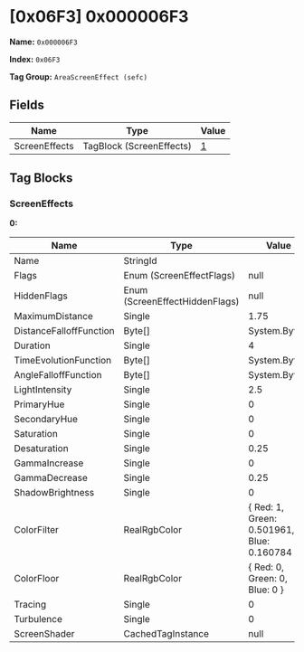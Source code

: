 # [0x06F3] 0x000006F3

**Name:** ```0x000006F3```

**Index:** ```0x06F3```

**Tag Group:** ```AreaScreenEffect (sefc)```

## Fields

Name	| Type	| Value
---	|---	|---	|
ScreenEffects	|TagBlock (ScreenEffects)	|[1](#screeneffects)


## Tag Blocks

### ScreenEffects

**0:**

Name	| Type	| Value
---	|---	|---	|
Name	|StringId	|
Flags	|Enum (ScreenEffectFlags)	|null
HiddenFlags	|Enum (ScreenEffectHiddenFlags)	|null
MaximumDistance	|Single	|1.75
DistanceFalloffFunction	|Byte[]	|System.Byte[]
Duration	|Single	|4
TimeEvolutionFunction	|Byte[]	|System.Byte[]
AngleFalloffFunction	|Byte[]	|System.Byte[]
LightIntensity	|Single	|2.5
PrimaryHue	|Single	|0
SecondaryHue	|Single	|0
Saturation	|Single	|0
Desaturation	|Single	|0.25
GammaIncrease	|Single	|0
GammaDecrease	|Single	|0.25
ShadowBrightness	|Single	|0
ColorFilter	|RealRgbColor	|{ Red: 1, Green: 0.501961, Blue: 0.160784 }
ColorFloor	|RealRgbColor	|{ Red: 0, Green: 0, Blue: 0 }
Tracing	|Single	|0
Turbulence	|Single	|0
ScreenShader	|CachedTagInstance	|null


